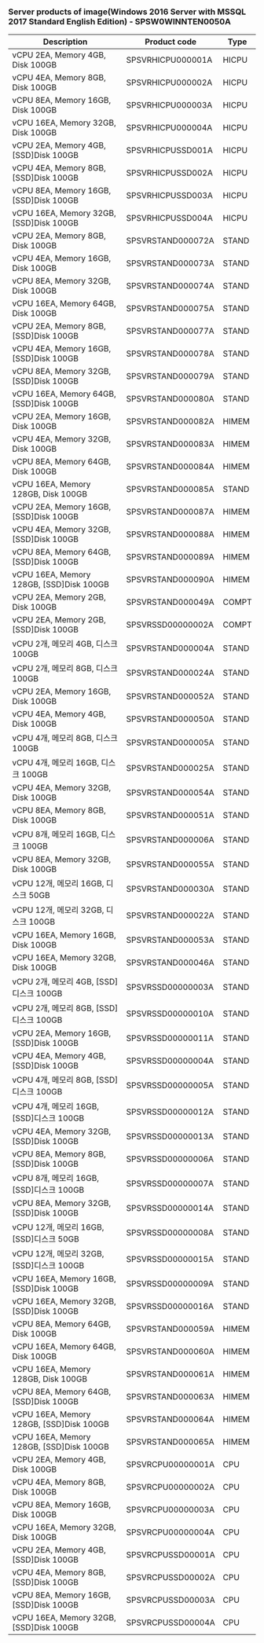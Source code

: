 ### Server products of image(Windows 2016 Server with MSSQL 2017 Standard English Edition) - SPSW0WINNTEN0050A

Description | Product code | Type
-- | -- | --
vCPU 2EA, Memory 4GB, Disk 100GB | SPSVRHICPU000001A | HICPU
vCPU 4EA, Memory 8GB, Disk 100GB | SPSVRHICPU000002A | HICPU
vCPU 8EA, Memory 16GB, Disk 100GB | SPSVRHICPU000003A | HICPU
vCPU 16EA, Memory 32GB, Disk 100GB | SPSVRHICPU000004A | HICPU
vCPU 2EA, Memory 4GB, [SSD]Disk 100GB | SPSVRHICPUSSD001A | HICPU
vCPU 4EA, Memory 8GB, [SSD]Disk 100GB | SPSVRHICPUSSD002A | HICPU
vCPU 8EA, Memory 16GB, [SSD]Disk 100GB | SPSVRHICPUSSD003A | HICPU
vCPU 16EA, Memory 32GB, [SSD]Disk 100GB | SPSVRHICPUSSD004A | HICPU
vCPU 2EA, Memory 8GB, Disk 100GB | SPSVRSTAND000072A | STAND
vCPU 4EA, Memory 16GB, Disk 100GB | SPSVRSTAND000073A | STAND
vCPU 8EA, Memory 32GB, Disk 100GB | SPSVRSTAND000074A | STAND
vCPU 16EA, Memory 64GB, Disk 100GB | SPSVRSTAND000075A | STAND
vCPU 2EA, Memory 8GB, [SSD]Disk 100GB | SPSVRSTAND000077A | STAND
vCPU 4EA, Memory 16GB, [SSD]Disk 100GB | SPSVRSTAND000078A | STAND
vCPU 8EA, Memory 32GB, [SSD]Disk 100GB | SPSVRSTAND000079A | STAND
vCPU 16EA, Memory 64GB, [SSD]Disk 100GB | SPSVRSTAND000080A | STAND
vCPU 2EA, Memory 16GB, Disk 100GB | SPSVRSTAND000082A | HIMEM
vCPU 4EA, Memory 32GB, Disk 100GB | SPSVRSTAND000083A | HIMEM
vCPU 8EA, Memory 64GB, Disk 100GB | SPSVRSTAND000084A | HIMEM
vCPU 16EA, Memory 128GB, Disk 100GB | SPSVRSTAND000085A | STAND
vCPU 2EA, Memory 16GB, [SSD]Disk 100GB | SPSVRSTAND000087A | HIMEM
vCPU 4EA, Memory 32GB, [SSD]Disk 100GB | SPSVRSTAND000088A | HIMEM
vCPU 8EA, Memory 64GB, [SSD]Disk 100GB | SPSVRSTAND000089A | HIMEM
vCPU 16EA, Memory 128GB, [SSD]Disk 100GB | SPSVRSTAND000090A | HIMEM
vCPU 2EA, Memory 2GB, Disk 100GB | SPSVRSTAND000049A | COMPT
vCPU 2EA, Memory 2GB, [SSD]Disk 100GB | SPSVRSSD00000002A | COMPT
vCPU 2개, 메모리 4GB, 디스크 100GB | SPSVRSTAND000004A | STAND
vCPU 2개, 메모리 8GB, 디스크 100GB | SPSVRSTAND000024A | STAND
vCPU 2EA, Memory 16GB, Disk 100GB | SPSVRSTAND000052A | STAND
vCPU 4EA, Memory 4GB, Disk 100GB | SPSVRSTAND000050A | STAND
vCPU 4개, 메모리 8GB, 디스크 100GB | SPSVRSTAND000005A | STAND
vCPU 4개, 메모리 16GB, 디스크 100GB | SPSVRSTAND000025A | STAND
vCPU 4EA, Memory 32GB, Disk 100GB | SPSVRSTAND000054A | STAND
vCPU 8EA, Memory 8GB, Disk 100GB | SPSVRSTAND000051A | STAND
vCPU 8개, 메모리 16GB, 디스크 100GB | SPSVRSTAND000006A | STAND
vCPU 8EA, Memory 32GB, Disk 100GB | SPSVRSTAND000055A | STAND
vCPU 12개, 메모리 16GB, 디스크 50GB | SPSVRSTAND000030A | STAND
vCPU 12개, 메모리 32GB, 디스크 100GB | SPSVRSTAND000022A | STAND
vCPU 16EA, Memory 16GB, Disk 100GB | SPSVRSTAND000053A | STAND
vCPU 16EA, Memory 32GB, Disk 100GB | SPSVRSTAND000046A | STAND
vCPU 2개, 메모리 4GB, [SSD]디스크 100GB | SPSVRSSD00000003A | STAND
vCPU 2개, 메모리 8GB, [SSD]디스크 100GB | SPSVRSSD00000010A | STAND
vCPU 2EA, Memory 16GB, [SSD]Disk 100GB | SPSVRSSD00000011A | STAND
vCPU 4EA, Memory 4GB, [SSD]Disk 100GB | SPSVRSSD00000004A | STAND
vCPU 4개, 메모리 8GB, [SSD]디스크 100GB | SPSVRSSD00000005A | STAND
vCPU 4개, 메모리 16GB, [SSD]디스크 100GB | SPSVRSSD00000012A | STAND
vCPU 4EA, Memory 32GB, [SSD]Disk 100GB | SPSVRSSD00000013A | STAND
vCPU 8EA, Memory 8GB, [SSD]Disk 100GB | SPSVRSSD00000006A | STAND
vCPU 8개, 메모리 16GB, [SSD]디스크 100GB | SPSVRSSD00000007A | STAND
vCPU 8EA, Memory 32GB, [SSD]Disk 100GB | SPSVRSSD00000014A | STAND
vCPU 12개, 메모리 16GB, [SSD]디스크 50GB | SPSVRSSD00000008A | STAND
vCPU 12개, 메모리 32GB, [SSD]디스크 100GB | SPSVRSSD00000015A | STAND
vCPU 16EA, Memory 16GB, [SSD]Disk 100GB | SPSVRSSD00000009A | STAND
vCPU 16EA, Memory 32GB, [SSD]Disk 100GB | SPSVRSSD00000016A | STAND
vCPU 8EA, Memory 64GB, Disk 100GB | SPSVRSTAND000059A | HIMEM
vCPU 16EA, Memory 64GB, Disk 100GB | SPSVRSTAND000060A | HIMEM
vCPU 16EA, Memory 128GB, Disk 100GB | SPSVRSTAND000061A | HIMEM
vCPU 8EA, Memory 64GB, [SSD]Disk 100GB | SPSVRSTAND000063A | HIMEM
vCPU 16EA, Memory 128GB, [SSD]Disk 100GB | SPSVRSTAND000064A | HIMEM
vCPU 16EA, Memory 128GB, [SSD]Disk 100GB | SPSVRSTAND000065A | HIMEM
vCPU 2EA, Memory 4GB, Disk 100GB | SPSVRCPU00000001A | CPU
vCPU 4EA, Memory 8GB, Disk 100GB | SPSVRCPU00000002A | CPU
vCPU 8EA, Memory 16GB, Disk 100GB | SPSVRCPU00000003A | CPU
vCPU 16EA, Memory 32GB, Disk 100GB | SPSVRCPU00000004A | CPU
vCPU 2EA, Memory 4GB, [SSD]Disk 100GB | SPSVRCPUSSD00001A | CPU
vCPU 4EA, Memory 8GB, [SSD]Disk 100GB | SPSVRCPUSSD00002A | CPU
vCPU 8EA, Memory 16GB, [SSD]Disk 100GB | SPSVRCPUSSD00003A | CPU
vCPU 16EA, Memory 32GB, [SSD]Disk 100GB | SPSVRCPUSSD00004A | CPU
